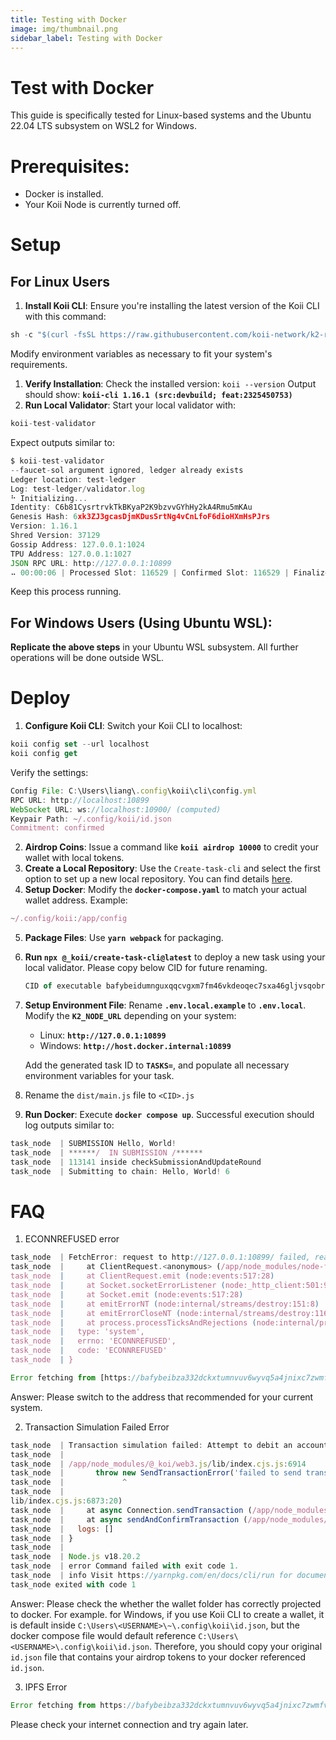 ```yaml
---
title: Testing with Docker
image: img/thumbnail.png
sidebar_label: Testing with Docker
---
```

# Test with Docker

This guide is specifically tested for Linux-based systems and the Ubuntu 22.04 LTS subsystem on WSL2 for Windows.

# **Prerequisites:**

- Docker is installed.
- Your Koii Node is currently turned off.

# Setup

## For Linux Users

1. **Install Koii CLI**: Ensure you're installing the latest version of the Koii CLI with this command:

```jsx
sh -c "$(curl -fsSL https://raw.githubusercontent.com/koii-network/k2-release/master/k2-install-init_v1.16.1.sh)"
```

Modify environment variables as necessary to fit your system's requirements.

1. **Verify Installation**: Check the installed version: `koii --version`  Output should show: **`koii-cli 1.16.1 (src:devbuild; feat:2325450753)`**
2. **Run Local Validator**: Start your local validator with:

```jsx
koii-test-validator
```

Expect outputs similar to:

```jsx
$ koii-test-validator
--faucet-sol argument ignored, ledger already exists
Ledger location: test-ledger
Log: test-ledger/validator.log
⠓ Initializing...
Identity: C6b81CysrtrvkTkBKyaP2K9bzvvGYhHy2kA4Rmu5mKAu
Genesis Hash: 6xk3ZJ3gcasDjmKDusSrtNg4vCnLfoF6dioHXmHsPJrs
Version: 1.16.1
Shred Version: 37129
Gossip Address: 127.0.0.1:1024
TPU Address: 127.0.0.1:1027
JSON RPC URL: http://127.0.0.1:10899
⠤ 00:00:06 | Processed Slot: 116529 | Confirmed Slot: 116529 | Finalized Slot: 116496 | Full Snapshot Slot: 116405 | Inc
```

Keep this process running.

## **For Windows Users (Using Ubuntu WSL):**

**Replicate the above steps** in your Ubuntu WSL subsystem. All further operations will be done outside WSL.

# Deploy

1. **Configure Koii CLI**: Switch your Koii CLI to localhost:

```jsx
koii config set --url localhost
koii config get
```

Verify the settings:

```jsx
Config File: C:\Users\liang\.config\koii\cli\config.yml
RPC URL: http://localhost:10899
WebSocket URL: ws://localhost:10900/ (computed)
Keypair Path: ~/.config/koii/id.json
Commitment: confirmed
```

2. **Airdrop Coins**: Issue a command like **`koii airdrop 10000`** to credit your wallet with local tokens.
3. **Create a Local Repository**: Use the `Create-task-cli` and select the first option to set up a new local repository. You can find details [here](https://docs.koii.network/develop/command-line-tool/create-task-cli/create-repo).
4. **Setup Docker**: Modify the **`docker-compose.yaml`** to match your actual wallet address. Example:

```jsx
~/.config/koii:/app/config
```

5. **Package Files**: Use **`yarn webpack`** for packaging.
6. **Run `npx @_koii/create-task-cli@latest`** to deploy a new task using your local validator. Please copy below CID for future renaming.

    ```jsx
    CID of executable bafybeidumnguxqqcvgxm7fm46vkdeoqec7sxa46gljvsqobrhycsdnowhe
    ```

7. **Setup Environment File**: Rename **`.env.local.example`** to **`.env.local`**. Modify the **`K2_NODE_URL`** depending on your system:
    - Linux: **`http://127.0.0.1:10899`**
    - Windows: **`http://host.docker.internal:10899`**

    Add the generated task ID to **`TASKS=`**, and populate all necessary environment variables for your task.

8. Rename the `dist/main.js` file to `<CID>.js`
9. **Run Docker**: Execute **`docker compose up`**. Successful execution should log outputs similar to:

```jsx
task_node  | SUBMISSION Hello, World!
task_node  | ******/  IN SUBMISSION /******
task_node  | 113141 inside checkSubmissionAndUpdateRound
task_node  | Submitting to chain: Hello, World! 6
```

# FAQ

1.  ECONNREFUSED error

```jsx
task_node  | FetchError: request to http://127.0.0.1:10899/ failed, reason: connect ECONNREFUSED 127.0.0.1:10899
task_node  |     at ClientRequest.<anonymous> (/app/node_modules/node-fetch/lib/index.js:1505:11)
task_node  |     at ClientRequest.emit (node:events:517:28)
task_node  |     at Socket.socketErrorListener (node:_http_client:501:9)
task_node  |     at Socket.emit (node:events:517:28)
task_node  |     at emitErrorNT (node:internal/streams/destroy:151:8)
task_node  |     at emitErrorCloseNT (node:internal/streams/destroy:116:3)
task_node  |     at process.processTicksAndRejections (node:internal/process/task_queues:82:21) {
task_node  |   type: 'system',
task_node  |   errno: 'ECONNREFUSED',
task_node  |   code: 'ECONNREFUSED'
task_node  | }
```

```jsx
Error fetching from [https://bafybeibza332dckxtumnvuv6wyvq5a4jnixc7zwmfvqowpvtaep3o4vcg4.ipfs.dweb.link/metadata.json:](https://bafybeibza332dckxtumnvuv6wyvq5a4jnixc7zwmfvqowpvtaep3o4vcg4.ipfs.dweb.link/metadata.json:) Error: Request timed out
```

Answer: Please switch to the address that recommended for your current system.

2. Transaction Simulation Failed Error

```jsx
task_node  | Transaction simulation failed: Attempt to debit an account but found no record of a prior credit.
task_node  |
task_node  | /app/node_modules/@_koi/web3.js/lib/index.cjs.js:6914
task_node  |       throw new SendTransactionError('failed to send transaction: ' + res.error.message, logs);
task_node  |             ^
task_node  |
lib/index.cjs.js:6873:20)
task_node  |     at async Connection.sendTransaction (/app/node_modules/@_koi/web3.js/lib/index.cjs.js:6863:12)
task_node  |     at async sendAndConfirmTransaction (/app/node_modules/@_koi/web3.js/lib/index.cjs.js:4052:21) {
task_node  |   logs: []
task_node  | }
task_node  |
task_node  | Node.js v18.20.2
task_node  | error Command failed with exit code 1.
task_node  | info Visit https://yarnpkg.com/en/docs/cli/run for documentation about this command.
task_node exited with code 1
```

Answer: Please check the whether the wallet folder has correctly projected to docker. For example. for Windows, if you use Koii CLI to create a wallet, it is default inside `C:\Users\<USERNAME>\~\.config\koii\id.json`, but the docker compose file would default reference   `C:\Users\<USERNAME>\.config\koii\id.json`. Therefore, you should copy your original `id.json` file that contains your airdrop tokens to your docker referenced `id.json`.

3. IPFS Error

```jsx
Error fetching from https://bafybeibza332dckxtumnvuv6wyvq5a4jnixc7zwmfvqowpvtaep3o4vcg4.ipfs.sphn.link/metadata.json: Error: Request timed out
```

Please check your internet connection and try again later.
